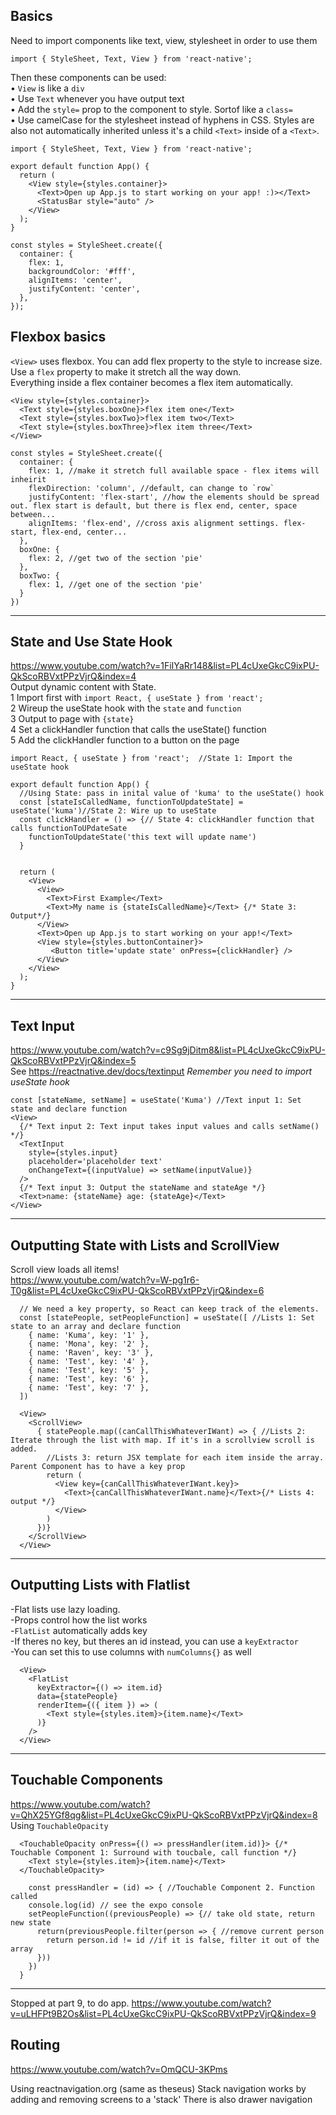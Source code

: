 

## Basics

Need to import components like text, view, stylesheet in order to use them

```
import { StyleSheet, Text, View } from 'react-native';
```

Then these components can be used:  
• `View` is like a `div`  
• Use `Text` whenever you have output text  
• Add the `style=` prop to the component to style. Sortof like a `class=`  
• Use camelCase for the stylesheet instead of hyphens in CSS. Styles are also not automatically inherited unless it's a child `<Text>` inside of a `<Text>`. 
```
import { StyleSheet, Text, View } from 'react-native';

export default function App() {
  return (
    <View style={styles.container}>
      <Text>Open up App.js to start working on your app! :)></Text>
      <StatusBar style="auto" />
    </View>
  );
}

const styles = StyleSheet.create({
  container: {
    flex: 1,
    backgroundColor: '#fff',
    alignItems: 'center',
    justifyContent: 'center',
  },
});

```
## Flexbox basics
`<View>` uses flexbox. You can add flex property to the style to increase size.
Use a  `flex` property to make it stretch all the way down.  
Everything inside a flex container becomes a flex item automatically.   
```
<View style={styles.container}>
  <Text style={styles.boxOne}>flex item one</Text>
  <Text style={styles.boxTwo}>flex item two</Text>
  <Text style={styles.boxThree}>flex item three</Text>
</View>

const styles = StyleSheet.create({
  container: {
    flex: 1, //make it stretch full available space - flex items will inheirit
    flexDirection: 'column', //default, can change to `row`
    justifyContent: 'flex-start', //how the elements should be spread out. flex start is default, but there is flex end, center, space between...
    alignItems: 'flex-end', //cross axis alignment settings. flex-start, flex-end, center... 
  }, 
  boxOne: {
    flex: 2, //get two of the section 'pie'
  }, 
  boxTwo: {
    flex: 1, //get one of the section 'pie'
  }
})
```
---

## State and Use State Hook
https://www.youtube.com/watch?v=1FiIYaRr148&list=PL4cUxeGkcC9ixPU-QkScoRBVxtPPzVjrQ&index=4  
Output dynamic content with State.  
1 Import first with `import React, { useState } from 'react';`  
2 Wireup the useState hook with the `state` and `function`  
3 Output to page with `{state}`  
4 Set a clickHandler function that calls the useState() function  
5 Add the clickHandler function to a button on the page  

```
import React, { useState } from 'react';  //State 1: Import the useState hook

export default function App() {
  //Using State: pass in inital value of 'kuma' to the useState() hook
  const [stateIsCalledName, functionToUpdateState] = useState('kuma')//State 2: Wire up to useState
  const clickHandler = () => {// State 4: clickHandler function that calls functionToUPdateSate
    functionToUpdateState('this text will update name')
  }


  return (
    <View>
      <View>
        <Text>First Example</Text>
        <Text>My name is {stateIsCalledName}</Text> {/* State 3: Output*/}
      </View>
      <Text>Open up App.js to start working on your app!</Text>
      <View style={styles.buttonContainer}>
         <Button title='update state' onPress={clickHandler} />
      </View>
    </View>
  );
}
```
---

## Text Input
https://www.youtube.com/watch?v=c9Sg9jDitm8&list=PL4cUxeGkcC9ixPU-QkScoRBVxtPPzVjrQ&index=5  
See https://reactnative.dev/docs/textinput 
_Remember you need to import useState hook_

```
const [stateName, setName] = useState('Kuma') //Text input 1: Set state and declare function
<View>
  {/* Text input 2: Text input takes input values and calls setName() */}
  <TextInput 
    style={styles.input} 
    placeholder='placeholder text'
    onChangeText={(inputValue) => setName(inputValue)}
  />
  {/* Text input 3: Output the stateName and stateAge */}
  <Text>name: {stateName} age: {stateAge}</Text> 
</View>
```
---

## Outputting State with Lists and ScrollView
Scroll view loads all items!  
https://www.youtube.com/watch?v=W-pg1r6-T0g&list=PL4cUxeGkcC9ixPU-QkScoRBVxtPPzVjrQ&index=6
```
  // We need a key property, so React can keep track of the elements. 
  const [statePeople, setPeopleFunction] = useState([ //Lists 1: Set state to an array and declare function
    { name: 'Kuma', key: '1' },
    { name: 'Mona', key: '2' },
    { name: 'Raven', key: '3' },
    { name: 'Test', key: '4' },
    { name: 'Test', key: '5' },
    { name: 'Test', key: '6' },
    { name: 'Test', key: '7' },
  ])

  <View>
    <ScrollView>
      { statePeople.map((canCallThisWhateverIWant) => { //Lists 2: Iterate through the list with map. If it's in a scrollview scroll is added.
        //Lists 3: return JSX template for each item inside the array. Parent Component has to have a key prop 
        return (
          <View key={canCallThisWhateverIWant.key}>
            <Text>{canCallThisWhateverIWant.name}</Text>{/* Lists 4: output */}
          </View>
        )
      })}
    </ScrollView>
  </View>
```
---

## Outputting Lists with Flatlist  
-Flat lists use lazy loading.  
-Props control how the list works  
-`FlatList` automatically adds key  
-If theres no key, but theres an id instead, you can use a `keyExtractor`  
-You can set this to use columns with `numColumns{}` as well  

```
  <View>
    <FlatList 
      keyExtractor={() => item.id}
      data={statePeople}
      renderItem={({ item }) => (
        <Text style={styles.item}>{item.name}</Text>
      )}
    />
  </View>
```
---

## Touchable Components
https://www.youtube.com/watch?v=QhX25YGf8qg&list=PL4cUxeGkcC9ixPU-QkScoRBVxtPPzVjrQ&index=8  
Using `TouchableOpacity`

```
  <TouchableOpacity onPress={() => pressHandler(item.id)}> {/* Touchable Component 1: Surround with toucbale, call function */}
    <Text style={styles.item}>{item.name}</Text>
  </TouchableOpacity>

    const pressHandler = (id) => { //Touchable Component 2. Function called
    console.log(id) // see the expo console
    setPeopleFunction((previousPeople) => {// take old state, return new state
      return(previousPeople.filter(person => { //remove current person
        return person.id != id //if it is false, filter it out of the array
      }))
    }) 
  }
```
---

Stopped at part 9, to do app.
https://www.youtube.com/watch?v=uLHFPt9B2Os&list=PL4cUxeGkcC9ixPU-QkScoRBVxtPPzVjrQ&index=9

## Routing  
https://www.youtube.com/watch?v=OmQCU-3KPms  

Using reactnavigation.org (same as theseus)
Stack navigation works by adding and removing screens to a 'stack'
There is also drawer navigation

